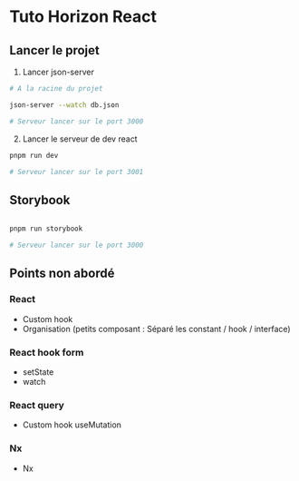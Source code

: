 # Tuto Horizon React

## Lancer le projet

1. Lancer json-server

```bash
# A la racine du projet

json-server --watch db.json

# Serveur lancer sur le port 3000
```

2. Lancer le serveur de dev react

```bash
pnpm run dev

# Serveur lancer sur le port 3001
```

## Storybook

```bash

pnpm run storybook

# Serveur lancer sur le port 3000
```

## Points non abordé 

### React

- Custom hook
- Organisation (petits composant : Séparé les constant / hook / interface)

### React hook form

- setState
- watch

### React query

- Custom hook useMutation

### Nx

- Nx 